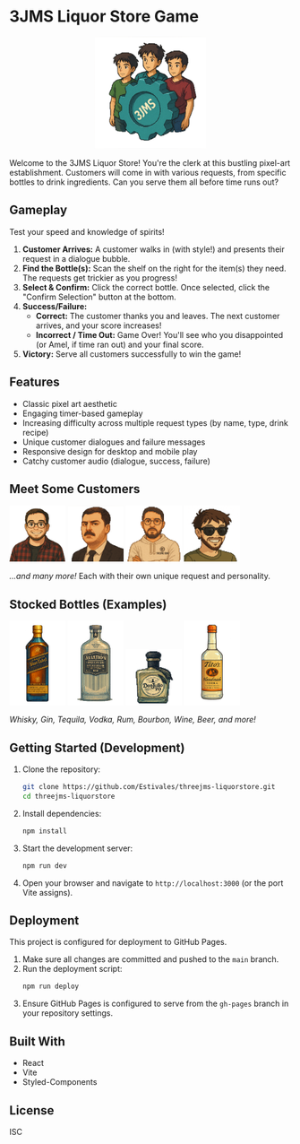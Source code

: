 # 3JMS Liquor Store Game

<p align="center">
  <img src="./public/images/logo.png" alt="3JMS Liquor Store Logo" width="200">
</p>

Welcome to the 3JMS Liquor Store! You're the clerk at this bustling pixel-art establishment. Customers will come in with various requests, from specific bottles to drink ingredients. Can you serve them all before time runs out?

## Gameplay

Test your speed and knowledge of spirits!

1.  **Customer Arrives:** A customer walks in (with style!) and presents their request in a dialogue bubble.
2.  **Find the Bottle(s):** Scan the shelf on the right for the item(s) they need. The requests get trickier as you progress!
3.  **Select & Confirm:** Click the correct bottle. Once selected, click the "Confirm Selection" button at the bottom.
4.  **Success/Failure:**
    *   **Correct:** The customer thanks you and leaves. The next customer arrives, and your score increases!
    *   **Incorrect / Time Out:** Game Over! You'll see who you disappointed (or Amel, if time ran out) and your final score.
5.  **Victory:** Serve all customers successfully to win the game!

## Features

-   Classic pixel art aesthetic
-   Engaging timer-based gameplay
-   Increasing difficulty across multiple request types (by name, type, drink recipe)
-   Unique customer dialogues and failure messages
-   Responsive design for desktop and mobile play
-   Catchy customer audio (dialogue, success, failure)

## Meet Some Customers

<p float="left">
  <img src="./public/customers/luis.png" width="100" alt="Luis" />
  <img src="./public/customers/amel.png" width="100" alt="Amel" /> 
  <img src="./public/customers/yassine.png" width="100" alt="Yassine" />
  <img src="./public/customers/felipe.png" width="100" alt="Felipe" />
</p>

*...and many more!* Each with their own unique request and personality.

## Stocked Bottles (Examples)

<p float="left">
  <img src="./public/bottles/blue-label.png" width="100" alt="Johnnie Walker Blue Label" />
  <img src="./public/bottles/aviation.png" width="100" alt="Aviation American Gin" /> 
  <img src="./public/bottles/don-julio.png" width="100" alt="Don Julio 70th Tequila" />
  <img src="./public/bottles/titos.png" width="100" alt="Tito's Handmade Vodka" />
</p>

*Whisky, Gin, Tequila, Vodka, Rum, Bourbon, Wine, Beer, and more!*

## Getting Started (Development)

1.  Clone the repository:
    ```bash
    git clone https://github.com/Estivales/threejms-liquorstore.git
    cd threejms-liquorstore
    ```
2.  Install dependencies:
    ```bash
    npm install
    ```
3.  Start the development server:
    ```bash
    npm run dev
    ```
4.  Open your browser and navigate to `http://localhost:3000` (or the port Vite assigns).

## Deployment

This project is configured for deployment to GitHub Pages.

1.  Make sure all changes are committed and pushed to the `main` branch.
2.  Run the deployment script:
    ```bash
    npm run deploy
    ```
3.  Ensure GitHub Pages is configured to serve from the `gh-pages` branch in your repository settings.

## Built With

-   React
-   Vite
-   Styled-Components

## License

ISC 